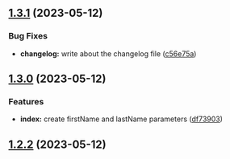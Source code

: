 ## [1.3.1](https://github.com/oluwatobiss/changelog-auto-gen-project/compare/1.3.0...1.3.1) (2023-05-12)

### Bug Fixes

- **changelog:** write about the changelog file ([c56e75a](https://github.com/oluwatobiss/changelog-auto-gen-project/commit/c56e75a7a89c22d59817562aff0715e72ce167a1))

## [1.3.0](https://github.com/oluwatobiss/changelog-auto-gen-project/compare/1.2.2...1.3.0) (2023-05-12)

### Features

- **index:** create firstName and lastName parameters ([df73903](https://github.com/oluwatobiss/changelog-auto-gen-project/commit/df7390342fc3709f73233f864fb5269257fb6812))

## [1.2.2](https://github.com/oluwatobiss/changelog-auto-gen-project/compare/1.2.1...1.2.2) (2023-05-12)
